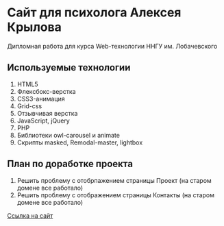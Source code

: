 # Сайт для психолога Алексея Крылова
Дипломная работа для курса Web-технологии ННГУ им. Лобачевского

## Используемые технологии
1. HTML5
2. Флексбокс-верстка
3. CSS3-анимация
4. Grid-css
5. Отзывчивая верстка
6. JavaScript, jQuery
7. PHP
8. Библиотеки owl-carousel и animate
9. Скрипты masked, Remodal-master, lightbox

## План по доработке проекта
1. Решить проблему с отобрпажением страницы Проект (на старом домене все работало)
2. Решить проблему с отображением страницы Контакты (на старом домене все работало)


[Ссылка на сайт](http://f0588470.xsph.ru/)